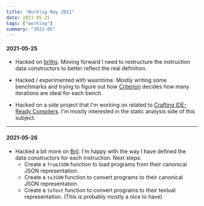 ```yaml
---
title: "Worklog May 2021"
date: 2021-05-25
tags: ["worklog"]
summary: "2021-05"
---
```


#### 2021-05-25

- Hacked on [brilhs](https://github.com/saulecabrera/brilhs). Moving forward I need to
  restructure the instruction data constructors to better reflect the real
  definition.

- Hacked / experimented with wasmtime. Mostly writing some benchmarks and
  trying to figure out how [Criterion](https://github.com/bheisler/criterion.rs)
  decides how many iterations are ideal for each bench.

- Hacked on a side project that I'm working on related to [Crafting IDE-Ready
  Compilers](https://dev.to/cad97/crafting-ide-ready-compilers-500o). I'm
  mostly interested in the static analysis side of this subject.

---

#### 2021-05-26

- Hacked a bit more on [Bril](https://github.com/saulecabrera/brilhs). I'm
  happy with the way I have defined the data constructors for each instruction.
  Next steps:
    - Create a `fromJSON` function to load programs from their canonical JSON
      representation.
    - Create a `toJSON` function to convert programs to their canonical JSON
      representation.
    - Create a `toText` function to convert programs to their textual
      representation. (This is probably mostly a nice to have)
